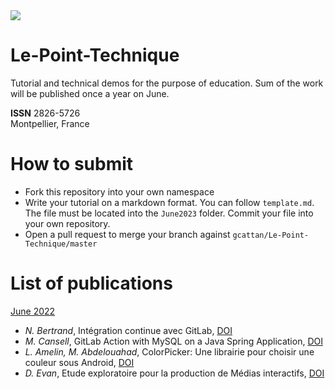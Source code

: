 
<img type="image/svg" src="https://byob.yarr.is/gcattan/Le-Point-Technique/score"/>

# Le-Point-Technique 
Tutorial and technical demos for the purpose of education.
Sum of the work will be published once a year on June.

**ISSN** 2826-5726 </br>
Montpellier, France

# How to submit
- Fork this repository into your own namespace
- Write your tutorial on a markdown format. You can follow `template.md`. The file must be located into the `June2023` folder. Commit your file into your own repository.
- Open a pull request to merge your branch against `gcattan/Le-Point-Technique/master`

# List of publications

[June 2022](June2022/June2022.pdf)
- _N. Bertrand_, Intégration continue avec GitLab, [DOI](https://doi.org/10.5281/zenodo.6788647)
- _M. Cansell_, GitLab Action with MySQL on a Java Spring Application, [DOI](https://doi.org/10.5281/zenodo.6791121)
- _L. Amelin, M. Abdelouahad_, ColorPicker: Une librairie pour choisir une couleur sous Android, [DOI](https://doi.org/10.5281/zenodo.6791113)
- _D. Evan_, Etude exploratoire pour la production de Médias interactifs, [DOI](https://doi.org/10.5281/zenodo.6791131)
